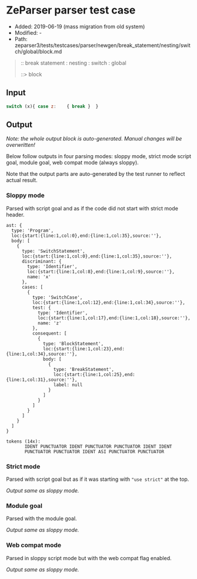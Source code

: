 # ZeParser parser test case

- Added: 2019-06-19 (mass migration from old system)
- Modified: -
- Path: zeparser3/tests/testcases/parser/newgen/break_statement/nesting/switch/global/block.md

> :: break statement : nesting : switch : global
>
> ::> block

## Input

`````js
switch (x){ case z:    { break }  }
`````

## Output

_Note: the whole output block is auto-generated. Manual changes will be overwritten!_

Below follow outputs in four parsing modes: sloppy mode, strict mode script goal, module goal, web compat mode (always sloppy).

Note that the output parts are auto-generated by the test runner to reflect actual result.

### Sloppy mode

Parsed with script goal and as if the code did not start with strict mode header.

`````
ast: {
  type: 'Program',
  loc:{start:{line:1,col:0},end:{line:1,col:35},source:''},
  body: [
    {
      type: 'SwitchStatement',
      loc:{start:{line:1,col:0},end:{line:1,col:35},source:''},
      discriminant: {
        type: 'Identifier',
        loc:{start:{line:1,col:8},end:{line:1,col:9},source:''},
        name: 'x'
      },
      cases: [
        {
          type: 'SwitchCase',
          loc:{start:{line:1,col:12},end:{line:1,col:34},source:''},
          test: {
            type: 'Identifier',
            loc:{start:{line:1,col:17},end:{line:1,col:18},source:''},
            name: 'z'
          },
          consequent: [
            {
              type: 'BlockStatement',
              loc:{start:{line:1,col:23},end:{line:1,col:34},source:''},
              body: [
                {
                  type: 'BreakStatement',
                  loc:{start:{line:1,col:25},end:{line:1,col:31},source:''},
                  label: null
                }
              ]
            }
          ]
        }
      ]
    }
  ]
}

tokens (14x):
       IDENT PUNCTUATOR IDENT PUNCTUATOR PUNCTUATOR IDENT IDENT
       PUNCTUATOR PUNCTUATOR IDENT ASI PUNCTUATOR PUNCTUATOR
`````

### Strict mode

Parsed with script goal but as if it was starting with `"use strict"` at the top.

_Output same as sloppy mode._

### Module goal

Parsed with the module goal.

_Output same as sloppy mode._

### Web compat mode

Parsed in sloppy script mode but with the web compat flag enabled.

_Output same as sloppy mode._
